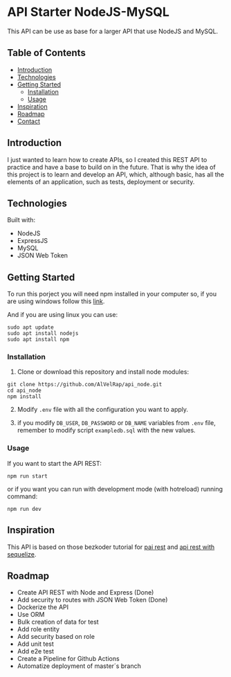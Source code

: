 # API Starter NodeJS-MySQL

This API can be use as base for a larger API that use NodeJS and MySQL.

## Table of Contents

- [Introduction](#introduction)
- [Technologies](#technologies)
- [Getting Started](#getting-started)
  - [Installation](#installation)
  - [Usage](#usage)
- [Inspiration](#inspiration)
- [Roadmap](#readmap)
- [Contact](#contact)

## Introduction

I just wanted to learn how to create APIs, so I created this REST API to practice and have a base to build on in the future. That is why the idea of this project is to learn and develop an API, which, although basic, has all the elements of an application, such as tests, deployment or security.

## Technologies

Built with:

- NodeJS
- ExpressJS
- MySQL
- JSON Web Token

## Getting Started

To run this porject you will need npm installed in your computer so, if you are using windows follow this [link](https://nodejs.org/en/download).

And if you are using linux you can use:

```
sudo apt update
sudo apt install nodejs
sudo apt install npm
```

### Installation

1. Clone or download this repository and install node modules:

```
git clone https://github.com/AlVelRap/api_node.git
cd api_node
npm install
```

2. Modify `.env` file with all the configuration you want to apply.

3. if you modify `DB_USER`, `DB_PASSWORD` or `DB_NAME` variables from `.env` file, remember to modify script `exampledb.sql` with the new values.

### Usage

If you want to start the API REST:

```
npm run start
```

or if you want you can run with development mode (with hotreload) running command:

```
npm run dev
```

## Inspiration

This API is based on those bezkoder tutorial for [pai rest](https://www.bezkoder.com/node-js-rest-api-express-mysql/) and [api rest with sequelize](https://www.bezkoder.com/node-js-express-sequelize-mysql/).

## Roadmap

- Create API REST with Node and Express (Done)
- Add security to routes with JSON Web Token (Done)
- Dockerize the API
- Use ORM
- Bulk creation of data for test
- Add role entity
- Add security based on role
- Add unit test
- Add e2e test
- Create a Pipeline for Github Actions
- Automatize deployment of master´s branch

<!-- ## Contact -->
